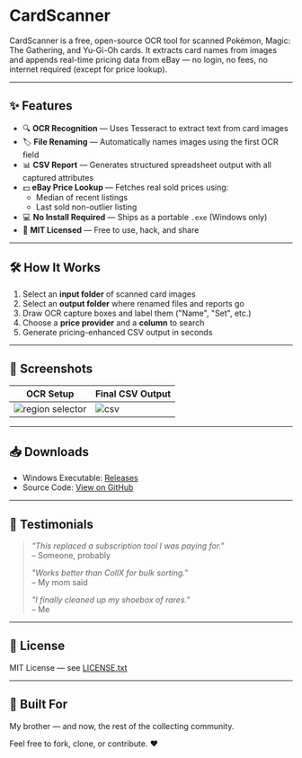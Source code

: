 # CardScanner

CardScanner is a free, open-source OCR tool for scanned Pokémon, Magic: The Gathering, and Yu-Gi-Oh cards. It extracts card names from images and appends real-time pricing data from eBay — no login, no fees, no internet required (except for price lookup).

---

## ✨ Features

- 🔍 **OCR Recognition** — Uses Tesseract to extract text from card images  
- 🏷 **File Renaming** — Automatically names images using the first OCR field  
- 📊 **CSV Report** — Generates structured spreadsheet output with all captured attributes  
- 💵 **eBay Price Lookup** — Fetches real sold prices using:  
  - Median of recent listings  
  - Last sold non-outlier listing  
- 💻 **No Install Required** — Ships as a portable `.exe` (Windows only)  
- 🧾 **MIT Licensed** — Free to use, hack, and share  

---

## 🛠 How It Works

1. Select an **input folder** of scanned card images  
2. Select an **output folder** where renamed files and reports go  
3. Draw OCR capture boxes and label them ("Name", "Set", etc.)  
4. Choose a **price provider** and a **column** to search  
5. Generate pricing-enhanced CSV output in seconds  

---

## 📸 Screenshots

| OCR Setup | Final CSV Output |
|-----------|------------------|
| ![region selector](screenshots/selector.png) | ![csv](screenshots/output_csv.png) |

---

## 📥 Downloads

- Windows Executable: [Releases](https://github.com/jmtrafny/card-scanner/releases)  
- Source Code: [View on GitHub](https://github.com/jmtrafny/card-scanner)  

---

## 💬 Testimonials

> *"This replaced a subscription tool I was paying for."*  
> – Someone, probably  
>
> *"Works better than CollX for bulk sorting."*  
> – My mom said  
>
> *"I finally cleaned up my shoebox of rares."*  
> – Me  

---

## 📄 License

MIT License — see [LICENSE.txt](./LICENSE.txt)  

---

## 🙌 Built For

My brother — and now, the rest of the collecting community.  

Feel free to fork, clone, or contribute. ❤️
